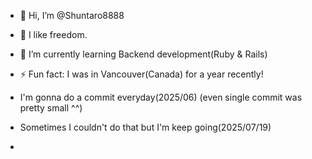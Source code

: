 - 👋 Hi, I’m @Shuntaro8888
- 👀 I like freedom. 
- 🌱 I’m currently learning Backend development(Ruby & Rails)
- ⚡ Fun fact: I was in Vancouver(Canada) for a year recently!

- I'm gonna do a commit everyday(2025/06)
(even single commit was pretty small ^^)
- Sometimes I couldn't do that but I'm keep going(2025/07/19)
- 
<!---
Shuntaro8888/Shuntaro8888 is a ✨ special ✨ repository because its `README.md` (this file) appears on your GitHub profile.
You can click the Preview link to take a look at your changes.
--->
